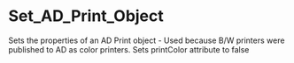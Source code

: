 # Set_AD_Print_Object
Sets the properties of an AD Print object - Used because B/W printers were published to AD as color printers. Sets printColor attribute to false
